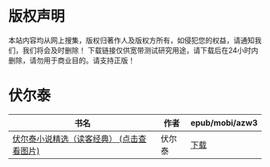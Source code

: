 # 版权声明

本站内容均从网上搜集，版权归著作人及版权方所有，如侵犯您的权益，请通知我们，我们将会及时删除！ 下载链接仅供宽带测试研究用途，请下载后在24小时内删除，请勿用于商业目的。请支持正版！

# 伏尔泰

| 书名 | 作者 | epub/mobi/azw3 |
| --- | --- | --- |
| [伏尔泰小说精选（读客经典） (点击查看图片)](https://www.dushupai.com/attachment/2024/06/04/22480fe9d457945f.jpg) | 伏尔泰 | [下载](https://url89.ctfile.com/f/31084289-1357023391-a24b80?p=8866) |
